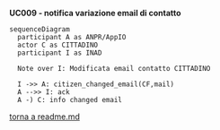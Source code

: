 **UC009 - notifica variazione email di contatto**

```mermaid
sequenceDiagram
  participant A as ANPR/AppIO
  actor C as CITTADINO
  participant I as INAD

  Note over I: Modificata email contatto CITTADINO

  I ->> A: citizen_changed_email(CF,mail)
  A -->> I: ack
  A -) C: info changed email

  ```

  [torna a readme.md](../readme.md)